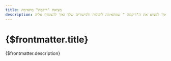 ```yaml
---
title: מציאת "ריקמה" מתאימה
description: איך למצוא את ה"ריקמה " שמתאימה ליכולות ולכישורים שלך ואיך להצטרף אליה.
---
```


# {$frontmatter.title}

{$frontmatter.description}
